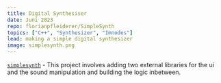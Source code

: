 ```yaml
---
title: Digital Synthesiser
date: Juni 2023
repo: florianpfleiderer/SimpleSynth
topics: ["C++", "Synthesizer", "Imnodes"]
lead: making a simple digital synthesizer
image: simplesynth.png
---
```


[`simplesynth`](https://github.com/florianpfleiderer/SimpleSynth) - This project
involves adding two external libraries for the ui and the sound manipulation and
building the logic inbetween.
